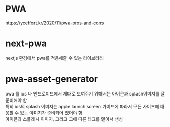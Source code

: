 # PWA
https://yceffort.kr/2020/11/pwa-pros-and-cons  

# next-pwa
nextjs 환경에서 pwa를 적용해줄 수 있는 라이브러리

# pwa-asset-generator
pwa 를 ios 나 안드로이드에서 제대로 보여주기 위해서는 아이콘과 splash이미지를 잘 준비해야 함   
특히 ios의 splash 이미지는 apple launch screen 가이드에 따라서 모든 사이즈에 대응할 수 있는 이미지가 준비되어 있어야 함   
아이콘과 스플래시 이미지, 그리고 그에 따른 태그를 알아서 생성   